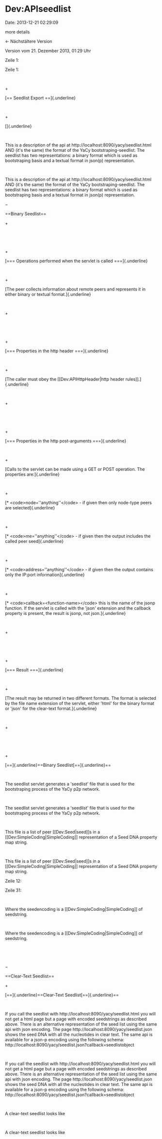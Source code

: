 Dev:APIseedlist
===============

Date: 2013-12-21 02:29:09

more details

← Nächstältere Version

Version vom 21. Dezember 2013, 01:29 Uhr

Zeile 1:

Zeile 1:

 

\+

<div>

[== Seedlist Export ==]{.underline}

</div>

 

\+

<div>

[]{.underline}

</div>

 

<div>

This is a description of the api at
http://localhost:8090/yacy/seedlist.html AND (it\'s the same) the format
of the YaCy bootstraping-seedlist. The seedlist has two representations:
a binary format which is used as bootstraping basis and a textual format
in json(p) representation.

</div>

 

<div>

This is a description of the api at
http://localhost:8090/yacy/seedlist.html AND (it\'s the same) the format
of the YaCy bootstraping-seedlist. The seedlist has two representations:
a binary format which is used as bootstraping basis and a textual format
in json(p) representation.

</div>

−

<div>

==Binary Seedlist==

</div>

\+

<div>

 

</div>

 

\+

<div>

[=== Operations performed when the servlet is called ===]{.underline}

</div>

 

\+

<div>

[The peer collects information about remote peers and represents it in
either binary or textual format.]{.underline}

</div>

 

\+

<div>

 

</div>

 

\+

<div>

[=== Properties in the http header ===]{.underline}

</div>

 

\+

<div>

[The caller must obey the \[\[Dev:APIHttpHeader\|http header
rules\]\].]{.underline}

</div>

 

\+

<div>

 

</div>

 

\+

<div>

[=== Properties in the http post-arguments ===]{.underline}

</div>

 

\+

<div>

[Calls to the servlet can be made using a GET or POST operation. The
properties are:]{.underline}

</div>

 

\+

<div>

[\* \<code\>node=\'\'anything\'\'\</code\> - if given then only
node-type peers are selected]{.underline}

</div>

 

\+

<div>

[\* \<code\>me=\'\'anything\'\'\</code\> - if given then the output
includes the called peer seed]{.underline}

</div>

 

\+

<div>

[\* \<code\>address=\'\'anything\'\'\</code\> - if given then the output
contains only the IP:port information]{.underline}

</div>

 

\+

<div>

[\* \<code\>callback=\<function-name\>\</code\> this is the name of the
jsonp function. If the servlet is called with the \'json\' extension and
the callback property is present, the result is jsonp, not
json.]{.underline}

</div>

 

\+

<div>

 

</div>

 

\+

<div>

[=== Result ===]{.underline}

</div>

 

\+

<div>

[The result may be returned in two different formats. The format is
selected by the file name extension of the servlet, either \'html\' for
the binary format or \'json\' for the clear-text format.]{.underline}

</div>

 

\+

<div>

 

</div>

 

\+

<div>

[==]{.underline}==Binary Seedlist[==]{.underline}==

</div>

 

<div>

The seedlist servlet generates a \'seedlist\' file that is used for the
bootstraping process of the YaCy p2p network.

</div>

 

<div>

The seedlist servlet generates a \'seedlist\' file that is used for the
bootstraping process of the YaCy p2p network.

</div>

 

<div>

This file is a list of peer \[\[Dev:Seed\|seed\]\]s in a
\[\[Dev:SimpleCoding\|SimpleCoding\]\] representation of a Seed DNA
property map string.

</div>

 

<div>

This file is a list of peer \[\[Dev:Seed\|seed\]\]s in a
\[\[Dev:SimpleCoding\|SimpleCoding\]\] representation of a Seed DNA
property map string.

</div>

Zeile 12:

Zeile 31:

 

<div>

Where the seedencoding is a \[\[Dev:SimpleCoding\|SimpleCoding\]\] of
seedstring.

</div>

 

<div>

Where the seedencoding is a \[\[Dev:SimpleCoding\|SimpleCoding\]\] of
seedstring.

</div>

 

 

−

<div>

==Clear-Text Seedlist==

</div>

\+

<div>

[==]{.underline}==Clear-Text Seedlist[==]{.underline}==

</div>

 

<div>

If you call the seedlist with http://localhost:8090/yacy/seedlist.html
you will not get a html page but a page with encoded seedstrings as
described above. There is an alternative representation of the seed list
using the same api with json encoding. The page
http://localhost:8090/yacy/seedlist.json shows the seed DNA with all the
nucleotides in clear text. The same api is available for a json-p
encoding using the following schema:
http://localhost:8090/yacy/seedlist.json?callback=seedlistobject

</div>

 

<div>

If you call the seedlist with http://localhost:8090/yacy/seedlist.html
you will not get a html page but a page with encoded seedstrings as
described above. There is an alternative representation of the seed list
using the same api with json encoding. The page
http://localhost:8090/yacy/seedlist.json shows the seed DNA with all the
nucleotides in clear text. The same api is available for a json-p
encoding using the following schema:
http://localhost:8090/yacy/seedlist.json?callback=seedlistobject

</div>

 

<div>

A clear-text seedlist looks like

</div>

 

<div>

A clear-text seedlist looks like

</div>
